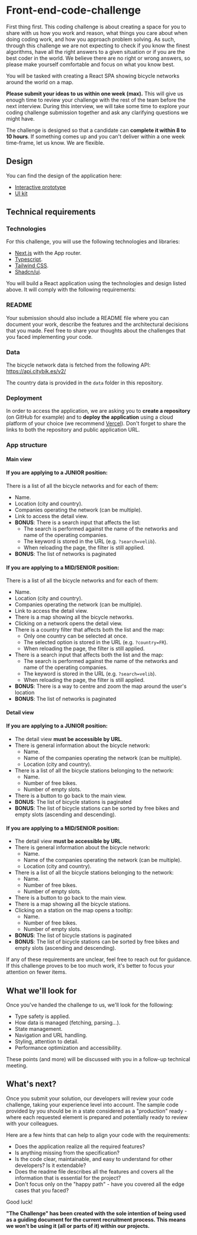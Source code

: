 # Front-end-code-challenge

First thing first. This coding challenge is about creating a space for you to share with us how you work and reason, what things you care about when doing coding work, and how you approach problem solving. As such, through this challenge we are not expecting to check if you know the finest algorithms, have all the right answers to a given situation or if you are the best coder in the world. We believe there are no right or wrong answers, so please make yourself comfortable and focus on what you know best.

You will be tasked with creating a React SPA showing bicycle networks around the world on a map.

**Please submit your ideas to us within one week (max).** This will give us enough time to review your challenge with the rest of the team before the next interview. During this interview, we will take some time to explore your coding challenge submission together and ask any clarifying questions we might have.

The challenge is designed so that a candidate can **complete it within 8 to 10 hours**. If something comes up and you can't deliver within a one week time-frame, let us know. We are flexible.

## Design

You can find the design of the application here:

- [Interactive prototype](https://www.figma.com/proto/0MNqMneHvxahQZ6pknjzlq/Frontend-Challenge?page-id=1166%3A4310&node-id=5110-10913&viewport=4865%2C-2607%2C0.79&t=UlhDbVzZT1c5dezR-1&scaling=scale-down&content-scaling=fixed&starting-point-node-id=5110%3A10913)
- [UI kit](https://www.figma.com/design/0MNqMneHvxahQZ6pknjzlq/Frontend-Challenge?node-id=1166-4310)

## Technical requirements

### Technologies

For this challenge, you will use the following technologies and libraries:

- [Next.js](https://nextjs.org/) with the App router.
- [Typescript](https://www.typescriptlang.org/).
- [Tailwind CSS](https://tailwindcss.com/).
- [Shadcn/ui](https://ui.shadcn.com/).

You will build a React application using the technologies and design listed above. It will comply with the following requirements:

### README

Your submission should also include a README file where you can document your work, describe the features and the architectural decisions that you made. Feel free to share your thoughts about the challenges that you faced implementing your code.

### Data

The bicycle network data is fetched from the following API: https://api.citybik.es/v2/

The country data is provided in the `data` folder in this repository.

### Deployment

In order to access the application, we are asking you to **create a repository** (on GitHub for example) and to **deploy the application** using a cloud platform of your choice (we recommend [Vercel](https://vercel.com/)). Don't forget to share the links to both the repository and public application URL.

### App structure

#### Main view

#### If you are applying to a JUNIOR position:

There is a list of all the bicycle networks and for each of them:

- Name.
- Location (city and country).
- Companies operating the network (can be multiple).
- Link to access the detail view.
- **BONUS**: There is a search input that affects the list:
  - The search is performed against the name of the networks and name of the operating companies.
  - The keyword is stored in the URL (e.g. `?search=velib`).
  - When reloading the page, the filter is still applied.
- **BONUS**: The list of networks is paginated


#### If you are applying to a MID/SENIOR position:

There is a list of all the bicycle networks and for each of them:

- Name.
- Location (city and country).
- Companies operating the network (can be multiple).
- Link to access the detail view.
- There is a map showing all the bicycle networks.
- Clicking on a network opens the detail view.
- There is a country filter that affects both the list and the map:
  - Only one country can be selected at once.
  - The selected option is stored in the URL (e.g. `?country=FR`).
  - When reloading the page, the filter is still applied.
- There is a search input that affects both the list and the map:
  - The search is performed against the name of the networks and name of the operating companies.
  - The keyword is stored in the URL (e.g. `?search=velib`).
  - When reloading the page, the filter is still applied.
- **BONUS**: There is a way to centre and zoom the map around the user's location
- **BONUS**: The list of networks is paginated

#### Detail view

#### If you are applying to a JUNIOR position:

- The detail view **must be accessible by URL**.
- There is general information about the bicycle network:
  - Name.
  - Name of the companies operating the network (can be multiple).
  - Location (city and country).
- There is a list of all the bicycle stations belonging to the network:
  - Name.
  - Number of free bikes.
  - Number of empty slots.
- There is a button to go back to the main view.
- **BONUS**: The list of bicycle stations is paginated
- **BONUS**: The list of bicycle stations can be sorted by free bikes and empty slots (ascending and descending).

#### If you are applying to a MID/SENIOR position:

- The detail view **must be accessible by URL**.
- There is general information about the bicycle network:
  - Name.
  - Name of the companies operating the network (can be multiple).
  - Location (city and country).
- There is a list of all the bicycle stations belonging to the network:
  - Name.
  - Number of free bikes.
  - Number of empty slots.
- There is a button to go back to the main view.
- There is a map showing all the bicycle stations.
- Clicking on a station on the map opens a tooltip:
  - Name.
  - Number of free bikes.
  - Number of empty slots.
- **BONUS**: The list of bicycle stations is paginated
- **BONUS**: The list of bicycle stations can be sorted by free bikes and empty slots (ascending and descending).

If any of these requirements are unclear, feel free to reach out for guidance. If this challenge proves to be too much work, it's better to focus your attention on fewer items.

## What we'll look for

Once you've handed the challenge to us, we'll look for the following:

- Type safety is applied.
- How data is managed (fetching, parsing...).
- State management.
- Navigation and URL handling.
- Styling, attention to detail.
- Performance optimization and accessibility.

These points (and more) will be discussed with you in a follow-up technical meeting.

## What's next?

Once you submit your solution, our developers will review your code challenge, taking your experience level into account. The sample code provided by you should be in a state considered as a "production" ready - where each requested element is prepared and potentially ready to review with your colleagues.

Here are a few hints that can help to align your code with the requirements:

- Does the application realize all the required features?
- Is anything missing from the specification?
- Is the code clear, maintainable, and easy to understand for other developers? Is it extendable?
- Does the readme file describes all the features and covers all the information that is essential for the project?
- Don't focus only on the "happy path" - have you covered all the edge cases that you faced?

Good luck!

**"The Challenge" has been created with the sole intention of being used as a guiding document for the current recruitment process. This means we won't be using it (all or parts of it) within our projects.**

